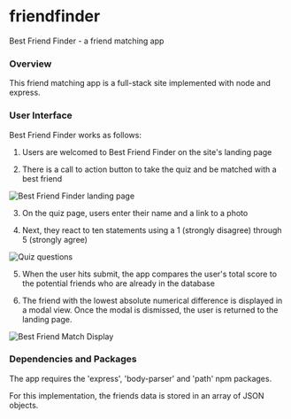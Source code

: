 # friendfinder
Best Friend Finder - a friend matching app


### Overview

This friend matching app is a full-stack site implemented with node and express.


### User Interface


Best Friend Finder works as follows:

1. Users are welcomed to Best Friend Finder on the site's landing page

2. There is a call to action button to take the quiz and be matched with a best friend

![Best Friend Finder landing page](http://fios.com/kim/mysql/img_3d7c-649d.png "Landing Page")

3. On the quiz page, users enter their name and a link to a photo 

4. Next, they react to ten statements using a 1 (strongly disagree) through 5 (strongly agree)

![Quiz questions](http://fios.com/kim/mysql/img_6f7b-be9e.png "Quiz question interface")

5. When the user hits submit, the app compares the user's total score to the potential friends who are already in the database 

6. The friend with the lowest absolute numerical difference is displayed in a modal view. Once the modal is dismissed, the user is returned to the landing page.

![Best Friend Match Display](http://fios.com/kim/mysql/img_2dde-2858.png "Display closest match")


### Dependencies and Packages

The app requires the 'express', 'body-parser' and 'path' npm packages.

For this implementation, the friends data is stored in an array of JSON objects.